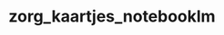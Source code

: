 ---
layout: my_redirect
title: zorg_kaartjes_notebooklm
permalink: /zorg/kaartjes/notebooklm/index
redirect_url: "https://notebooklm.google/"
---